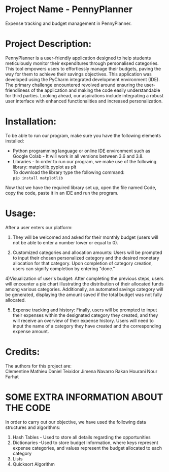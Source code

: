 # Project Name - PennyPlanner

Expense tracking and budget management in PennyPlanner.

# Project Description:

PennyPlanner is a user-friendly application designed to help students meticulously monitor their expenditures through personalised categories. This tool empowers users to effortlessly manage their budgets, paving the way for them to achieve their savings objectives.
This application was developed using the PyCharm integrated development environment (IDE). The primary challenge encountered revolved around ensuring the user-friendliness of the application and making the code easily understandable for third parties. Looking ahead, our aspirations include integrating a robust user interface with enhanced functionalities and increased personalization.

# Installation:

To be able to run our program, make sure you have the following elements installed:

  - Python programming language or online IDE environment such as Google Colab - It will work in all versions between 3.6 and 3.8. 
  - Libraries - In order to run our program, we make use of the following library: matplotlib.pyplot as plt  
        To download the library type the following command:   
    ```pip install matplotlib ``` 
  
  Now that we have the required library set up, open the file named Code, copy the code, paste it in an IDE and run the program. 

# Usage:

After a user enters our platform:

1) They will be welcomed and asked for their monthly budget (users will not be able to enter a number lower or equal to 0).
 

2) Customized categories and allocation amounts: Users will be prompted to input their chosen personalized category and the desired monetary allocation for that category. Upon completion of category creation, users can signify completion by entering "done."


4)Visualization of user's budget: After completing the previous steps, users will encounter a pie chart illustrating the distribution of their allocated funds among various categories. Additionally, an automated savings category will be generated, displaying the amount saved if the total budget was not fully allocated.


5) Expense tracking and history: Finally, users will be prompted to input their expenses within the designated category they created, and they will receive an overview of their expense history. Users will need to input the name of a category they have created and the corresponding expense amount.




# Credits:
The authors for this project are:   
Clementine Mathieu 
Daniel Teixidor
Jimena Navarro
Rakan Hourani 
Nour Farhat

# SOME EXTRA INFORMATION ABOUT THE CODE
In order to carry out our objective, we have used the following data structures and algorithms:

  1. Hash Tables - Used to store all details regarding the opportunities
  2.  Dictionaries -Used to store budget information, where keys represent expense categories, and values represent the budget allocated to each category
  3. Lists
  4. Quicksort Algorithm 
 

